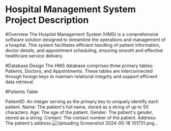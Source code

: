 # Hospital Management System Project Description

#Overview
The Hospital Management System (HMS) is a comprehensive software solution designed to streamline the operations and management of a hospital. This system facilitates efficient handling of patient information, doctor details, and appointment scheduling, ensuring smooth and effective healthcare service delivery.

#Database Design
The HMS database comprises three primary tables: Patients, Doctors, and Appointments. These tables are interconnected through foreign keys to maintain relational integrity and support efficient data retrieval.

#Patients Table

PatientID: An integer serving as the primary key to uniquely identify each patient.
Name: The patient's full name, stored as a string of up to 50 characters.
Age: The age of the patient.
Gender: The patient's gender, stored as a string.
Contact: The contact number of the patient.
Address: The patient's address
![Uploading Screenshot 2024-05-18 101731.png…]()
